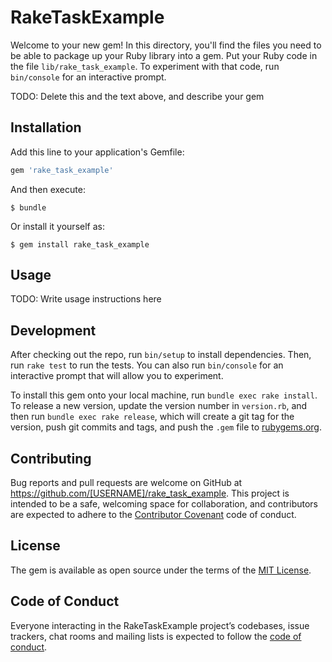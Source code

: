 # RakeTaskExample

Welcome to your new gem! In this directory, you'll find the files you need to be able to package up your Ruby library into a gem. Put your Ruby code in the file `lib/rake_task_example`. To experiment with that code, run `bin/console` for an interactive prompt.

TODO: Delete this and the text above, and describe your gem

## Installation

Add this line to your application's Gemfile:

```ruby
gem 'rake_task_example'
```

And then execute:

    $ bundle

Or install it yourself as:

    $ gem install rake_task_example

## Usage

TODO: Write usage instructions here

## Development

After checking out the repo, run `bin/setup` to install dependencies. Then, run `rake test` to run the tests. You can also run `bin/console` for an interactive prompt that will allow you to experiment.

To install this gem onto your local machine, run `bundle exec rake install`. To release a new version, update the version number in `version.rb`, and then run `bundle exec rake release`, which will create a git tag for the version, push git commits and tags, and push the `.gem` file to [rubygems.org](https://rubygems.org).

## Contributing

Bug reports and pull requests are welcome on GitHub at https://github.com/[USERNAME]/rake_task_example. This project is intended to be a safe, welcoming space for collaboration, and contributors are expected to adhere to the [Contributor Covenant](http://contributor-covenant.org) code of conduct.

## License

The gem is available as open source under the terms of the [MIT License](http://opensource.org/licenses/MIT).

## Code of Conduct

Everyone interacting in the RakeTaskExample project’s codebases, issue trackers, chat rooms and mailing lists is expected to follow the [code of conduct](https://github.com/[USERNAME]/rake_task_example/blob/master/CODE_OF_CONDUCT.md).
